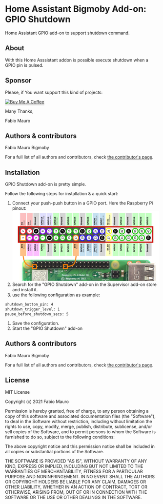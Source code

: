 # Home Assistant Bigmoby Add-on: GPIO Shutdown

Home Assistant GPIO add-on to support shutdown command.

## About

With this Home Asssistant addon is possible execute shutdown when a GPIO pin is pulsed.

## Sponsor

Please, if You want support this kind of projects:

<a href="https://www.buymeacoffee.com/bigmoby" target="_blank"><img src="https://www.buymeacoffee.com/assets/img/custom_images/orange_img.png" alt="Buy Me A Coffee" style="height: 41px !important;width: 174px !important;box-shadow: 0px 3px 2px 0px rgba(190, 190, 190, 0.5) !important;-webkit-box-shadow: 0px 3px 2px 0px rgba(190, 190, 190, 0.5) !important;" ></a>

Many Thanks,

Fabio Mauro

## Authors & contributors

Fabio Mauro Bigmoby

For a full list of all authors and contributors,
check [the contributor's page][contributors].

## Installation

GPIO Shutdown add-on is pretty simple.

Follow the following steps for installation & a quick start:

1. Connect your push-push button in a GPIO port. Here the Raspberry Pi pinout: 
![raspberry_pinout](raspberry_pi_pinout.png)
1. Search for the "GPIO Shutdown" add-on in the Supervisor add-on store and install it.
1. use the following configuration as example:  
```
shutdown_button_pin: 4
shutdown_trigger_level: 1
pause_before_shutdown_secs: 5
```
1. Save the configuration.
1. Start the "GPIO Shutdown" add-on

## Authors & contributors

Fabio Mauro Bigmoby

For a full list of all authors and contributors,
check [the contributor's page][contributors].

## License

MIT License

Copyright (c) 2021 Fabio Mauro

Permission is hereby granted, free of charge, to any person obtaining a copy
of this software and associated documentation files (the "Software"), to deal
in the Software without restriction, including without limitation the rights
to use, copy, modify, merge, publish, distribute, sublicense, and/or sell
copies of the Software, and to permit persons to whom the Software is
furnished to do so, subject to the following conditions:

The above copyright notice and this permission notice shall be included in all
copies or substantial portions of the Software.

THE SOFTWARE IS PROVIDED "AS IS", WITHOUT WARRANTY OF ANY KIND, EXPRESS OR
IMPLIED, INCLUDING BUT NOT LIMITED TO THE WARRANTIES OF MERCHANTABILITY,
FITNESS FOR A PARTICULAR PURPOSE AND NONINFRINGEMENT. IN NO EVENT SHALL THE
AUTHORS OR COPYRIGHT HOLDERS BE LIABLE FOR ANY CLAIM, DAMAGES OR OTHER
LIABILITY, WHETHER IN AN ACTION OF CONTRACT, TORT OR OTHERWISE, ARISING FROM,
OUT OF OR IN CONNECTION WITH THE SOFTWARE OR THE USE OR OTHER DEALINGS IN THE
SOFTWARE.

[bigmoby]: https://github.com/bigmoby
[original_project]: https://github.com/bigmoby/addon-gpio-shutdown
[contributors]: https://github.com/bigmoby/addon-gpio-shutdown/graphs/contributors
